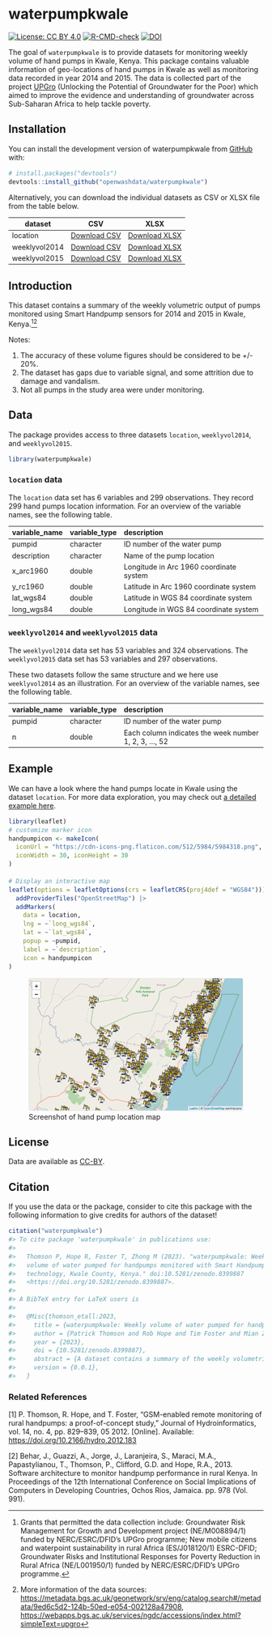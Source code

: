 
<!-- README.md is generated from README.Rmd. Please edit that file -->

# waterpumpkwale

<!-- badges: start -->

[![License: CC BY
4.0](https://img.shields.io/badge/License-CC_BY_4.0-lightgrey.svg)](https://creativecommons.org/licenses/by/4.0/)
[![R-CMD-check](https://github.com/openwashdata/waterpumpkwale/actions/workflows/R-CMD-check.yaml/badge.svg)](https://github.com/openwashdata/waterpumpkwale/actions/workflows/R-CMD-check.yaml)
[![DOI](https://zenodo.org/badge/679250421.svg)](https://zenodo.org/badge/latestdoi/679250421)
<!-- badges: end -->

The goal of `waterpumpkwale` is to provide datasets for monitoring
weekly volume of hand pumps in Kwale, Kenya. This package contains
valuable information of geo-locations of hand pumps in Kwale as well as
monitoring data recorded in year 2014 and 2015. The data is collected
part of the project [UPGro](https://upgro.org) (Unlocking the Potential
of Groundwater for the Poor) which aimed to improve the evidence and
understanding of groundwater across Sub-Saharan Africa to help tackle
poverty.

## Installation

You can install the development version of waterpumpkwale from
[GitHub](https://github.com/waterpumpkwale) with:

``` r
# install.packages("devtools")
devtools::install_github("openwashdata/waterpumpkwale")
```

Alternatively, you can download the individual datasets as CSV or XLSX
file from the table below.

| dataset       | CSV                                                                                                    | XLSX                                                                                                     |
|---------------|--------------------------------------------------------------------------------------------------------|----------------------------------------------------------------------------------------------------------|
| location      | [Download CSV](https://github.com/openwashdata/waterpumpkwale/raw/main/inst/extdata/location.csv)      | [Download XLSX](https://github.com/openwashdata/waterpumpkwale/raw/main/inst/extdata/location.xlsx)      |
| weeklyvol2014 | [Download CSV](https://github.com/openwashdata/waterpumpkwale/raw/main/inst/extdata/weeklyvol2014.csv) | [Download XLSX](https://github.com/openwashdata/waterpumpkwale/raw/main/inst/extdata/weeklyvol2014.xlsx) |
| weeklyvol2015 | [Download CSV](https://github.com/openwashdata/waterpumpkwale/raw/main/inst/extdata/weeklyvol2015.csv) | [Download XLSX](https://github.com/openwashdata/waterpumpkwale/raw/main/inst/extdata/weeklyvol2015.xlsx) |

## Introduction

This dataset contains a summary of the weekly volumetric output of pumps
monitored using Smart Handpump sensors for 2014 and 2015 in Kwale,
Kenya.[^1][^2]

Notes:

1.  The accuracy of these volume figures should be considered to be +/-
    20%.
2.  The dataset has gaps due to variable signal, and some attrition due
    to damage and vandalism.
3.  Not all pumps in the study area were under monitoring.

## Data

The package provides access to three datasets `location`,
`weeklyvol2014`, and `weeklyvol2015`.

``` r
library(waterpumpkwale)
```

### `location` data

The `location` data set has 6 variables and 299 observations. They
record 299 hand pumps location information. For an overview of the
variable names, see the following table.

| variable_name | variable_type | description                             |
|:--------------|:--------------|:----------------------------------------|
| pumpid        | character     | ID number of the water pump             |
| description   | character     | Name of the pump location               |
| x_arc1960     | double        | Longitude in Arc 1960 coordinate system |
| y_rc1960      | double        | Latitude in Arc 1960 coordinate system  |
| lat_wgs84     | double        | Latitude in WGS 84 coordinate system    |
| long_wgs84    | double        | Longitude in WGS 84 coordinate system   |

### `weeklyvol2014` and `weeklyvol2015` data

The `weeklyvol2014` data set has 53 variables and 324 observations. The
`weeklyvol2015` data set has 53 variables and 297 observations.

These two datasets follow the same structure and we here use
`weeklyvol2014` as an illustration. For an overview of the variable
names, see the following table.

| variable_name | variable_type | description                                          |
|:--------------|:--------------|:-----------------------------------------------------|
| pumpid        | character     | ID number of the water pump                          |
| n             | double        | Each column indicates the week number 1, 2, 3, …, 52 |

## Example

We can have a look where the hand pumps locate in Kwale using the
dataset `location`. For more data exploration, you may check out [a
detailed example here]().

``` r
library(leaflet)
# customize marker icon 
handpumpicon <- makeIcon(
  iconUrl = "https://cdn-icons-png.flaticon.com/512/5984/5984318.png",
  iconWidth = 30, iconHeight = 30
)

# Display an interactive map
leaflet(options = leafletOptions(crs = leafletCRS(proj4def = "WGS84"))) |>
  addProviderTiles("OpenStreetMap") |>
  addMarkers(
    data = location,
    lng = ~`long_wgs84`,
    lat = ~`lat_wgs84`,
    popup = ~pumpid,
    label = ~`description`,
    icon = handpumpicon
)
```

<figure>
<img src="man/figures/README-location.png"
alt="Screenshot of hand pump location map" />
<figcaption aria-hidden="true">Screenshot of hand pump location
map</figcaption>
</figure>

## License

Data are available as
[CC-BY](https://github.com/openwashdata/waterpumpkwale/blob/main/LICENSE.md).

## Citation

If you use the data or the package, consider to cite this package with
the following information to give credits for authors of the dataset!

``` r
citation("waterpumpkwale")
#> To cite package 'waterpumpkwale' in publications use:
#> 
#>   Thomson P, Hope R, Foster T, Zhong M (2023). "waterpumpkwale: Weekly
#>   volume of water pumped for handpumps monitored with Smart Handpump
#>   technology, Kwale County, Kenya." doi:10.5281/zenodo.8399887
#>   <https://doi.org/10.5281/zenodo.8399887>.
#> 
#> A BibTeX entry for LaTeX users is
#> 
#>   @Misc{thomson_etall:2023,
#>     title = {waterpumpkwale: Weekly volume of water pumped for handpumps monitored with Smart Handpump technology, Kwale County, Kenya},
#>     author = {Patrick Thomson and Rob Hope and Tim Foster and Mian Zhong},
#>     year = {2023},
#>     doi = {10.5281/zenodo.8399887},
#>     abstract = {A dataset contains a summary of the weekly volumetric output of pumps monitored using Smart Handpump sensors for 2014 and 2015 in Kwale County of Kenya.},
#>     version = {0.0.1},
#>   }
```

### Related References

\[1\] P. Thomson, R. Hope, and T. Foster, “GSM-enabled remote monitoring
of rural handpumps: a proof-of-concept study,” Journal of
Hydroinformatics, vol. 14, no. 4, pp. 829–839, 05 2012. \[Online\].
Available: <https://doi.org/10.2166/hydro.2012.183>

\[2\] Behar, J., Guazzi, A., Jorge, J., Laranjeira, S., Maraci, M.A.,
Papastylianou, T., Thomson, P., Clifford, G.D. and Hope, R.A., 2013.
Software architecture to monitor handpump performance in rural Kenya. In
Proceedings of the 12th International Conference on Social Implications
of Computers in Developing Countries, Ochos Rios, Jamaica. pp. 978 (Vol.
991).

[^1]: Grants that permitted the data collection include: Groundwater
    Risk Management for Growth and Development project (NE/M008894/1)
    funded by NERC/ESRC/DFID’s UPGro programme; New mobile citizens and
    waterpoint sustainability in rural Africa (ES/J018120/1) ESRC-DFID;
    Groundwater Risks and Institutional Responses for Poverty Reduction
    in Rural Africa (NE/L001950/1) funded by NERC/ESRC/DFID’s UPGro
    programme.

[^2]: More information of the data sources:
    <https://metadata.bgs.ac.uk/geonetwork/srv/eng/catalog.search#/metadata/9ed6c5d2-124b-50ed-e054-002128a47908>,
    <https://webapps.bgs.ac.uk/services/ngdc/accessions/index.html?simpleText=upgro>
